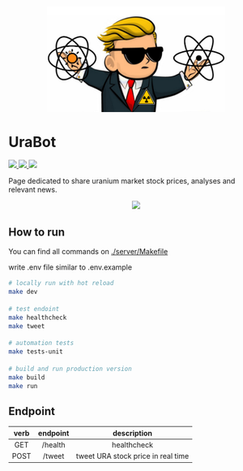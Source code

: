 <p align="center">
  <!-- cover image -->
  <img width="70%" src="https://raw.githubusercontent.com/victorabarros/ura-bot/main/assets/UraBot_profile01.png" />
</p>

# UraBot

<p>
  <!-- badgets -->
  <a href="https://www.easycron.com/user">
    <img height="30px" src="https://www.easycron.com/apple-touch-icon-180x180.png" />
  </a>
  <a href="https://dashboard.heroku.com/apps/ura-bot-server">
    <img height="30px" src="https://www.herokucdn.com/deploy/button.svg" />
  </a>
  <a href="https://codeclimate.com/github/victorabarros/ura-bot">
  <!-- TODO add to CI -->
    <img src="https://api.codeclimate.com/v1/badges/a99a88d28ad37a79dbf6/maintainability" />
  </a>
</p>

Page dedicated to share uranium market stock prices, analyses and relevant news.

<p align="center">
  <a href="https://twitter.com/UraniumStockBot">
    <img height="50px" src="https://upload.wikimedia.org/wikipedia/pt/thumb/3/3d/Twitter_logo_2012.svg/1200px-Twitter_logo_2012.svg.png" />
  </a>
</p>

## How to run

You can find all commands on [./server/Makefile](https://github.com/victorabarros/ura-bot/blob/main/server/Makefile)

write .env file similar to .env.example

```sh
# locally run with hot reload
make dev

# test endoint
make healthcheck
make tweet

# automation tests
make tests-unit

# build and run production version
make build
make run
```

## Endpoint

|verb|endpoint|description|
|:-:|:-:|:-:|
|GET|/health|healthcheck|
|POST|/tweet|tweet URA stock price in real time|

<!--
## Improvements

- message:
  - ad more stock of uranium market
  - add Good Morning! -> when is the first tweet of the day
  - add See ya! -> when is the last tweet of the day
  - add Have a nice and sunny weekend! -> when is the last tweet of friday
  - improve body message (like https://twitter.com/DolarBipolar/status/1458801696017113093 https://twitter.com/precodobitcoin/status/1460951202531794951 and add font/vendor)
  - tweet relevant news (understand what's better hour and schedule it)
- CI
- integration tests - get QA credentials
-->
